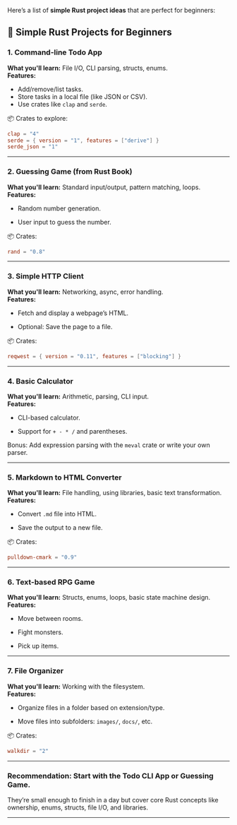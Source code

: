 Here’s a list of **simple Rust project ideas** that are perfect for beginners:

## 🦀 Simple Rust Projects for Beginners

### 1. **Command-line Todo App**

**What you'll learn:** File I/O, CLI parsing, structs, enums.  
**Features:**

- Add/remove/list tasks.
- Store tasks in a local file (like JSON or CSV).
- Use crates like `clap` and `serde`.


📦 Crates to explore:

```toml
clap = "4"
serde = { version = "1", features = ["derive"] }
serde_json = "1"
```

---

### 2. **Guessing Game (from Rust Book)**

**What you'll learn:** Standard input/output, pattern matching, loops.  
**Features:**

- Random number generation.
    
- User input to guess the number.
    

📦 Crates:

```toml
rand = "0.8"
```

---

### 3. **Simple HTTP Client**

**What you'll learn:** Networking, async, error handling.  
**Features:**

- Fetch and display a webpage’s HTML.
    
- Optional: Save the page to a file.
    

📦 Crates:

```toml
reqwest = { version = "0.11", features = ["blocking"] }
```

---

### 4. **Basic Calculator**

**What you'll learn:** Arithmetic, parsing, CLI input.  
**Features:**

- CLI-based calculator.
    
- Support for `+ - * /` and parentheses.
    

Bonus: Add expression parsing with the `meval` crate or write your own parser.

---

### 5. **Markdown to HTML Converter**

**What you'll learn:** File handling, using libraries, basic text transformation.  
**Features:**

- Convert `.md` file into HTML.
    
- Save the output to a new file.
    

📦 Crates:

```toml
pulldown-cmark = "0.9"
```

---

### 6. **Text-based RPG Game**

**What you'll learn:** Structs, enums, loops, basic state machine design.  
**Features:**

- Move between rooms.
    
- Fight monsters.
    
- Pick up items.
    

---

### 7. **File Organizer**

**What you'll learn:** Working with the filesystem.  
**Features:**

- Organize files in a folder based on extension/type.
    
- Move files into subfolders: `images/`, `docs/`, etc.
    

📦 Crates:

```toml
walkdir = "2"
```

---

### Recommendation: Start with the **Todo CLI App** or **Guessing Game**.

They’re small enough to finish in a day but cover core Rust concepts like ownership, enums, structs, file I/O, and libraries.

---

